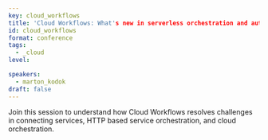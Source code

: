 ```yaml
---
key: cloud_workflows
title: 'Cloud Workflows: What's new in serverless orchestration and automation'
id: cloud_workflows
format: conference
tags:
  - _cloud
level: 

speakers:
  - marton_kodok
draft: false
---
```


Join this session to understand how Cloud Workflows resolves challenges in connecting services, HTTP based service orchestration, and cloud orchestration. 
